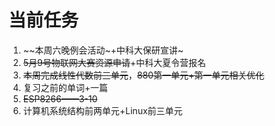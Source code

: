 # 当前任务
1. ~~本周六晚例会活动~+中科大保研宣讲~
2. ~~5月9号物联网大赛资源申请~~+中科大夏令营报名
3. ~~本周完成线性代数前三单元~~，~~880第一单元+第一单元相关优化~~
4. 复习之前的单词+一篇
5. ~~ESP8266——3-10~~
6. 计算机系统结构前两单元+Linux前三单元